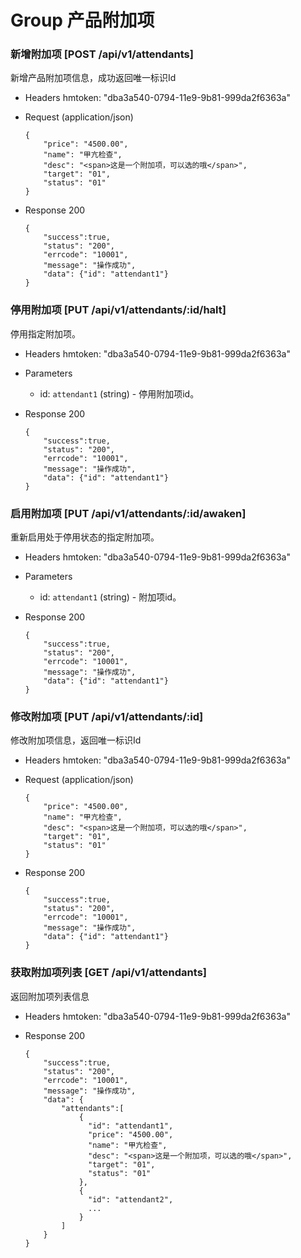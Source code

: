 # Group 产品附加项

### 新增附加项 [POST /api/v1/attendants]
新增产品附加项信息，成功返回唯一标识Id

+ Headers
  hmtoken: "dba3a540-0794-11e9-9b81-999da2f6363a"

+ Request (application/json)

      {
          "price": "4500.00",
          "name": "甲亢检查",
          "desc": "<span>这是一个附加项，可以选的哦</span>",
          "target": "01",
          "status": "01"
      }

+ Response 200

      {
          "success":true,
          "status": "200",
          "errcode": "10001",
          "message": "操作成功",
          "data": {"id": "attendant1"}
      }

### 停用附加项 [PUT /api/v1/attendants/:id/halt]
停用指定附加项。

+ Headers
  hmtoken: "dba3a540-0794-11e9-9b81-999da2f6363a"

+ Parameters
  + id: `attendant1` (string) - 停用附加项id。

+ Response 200

      {
          "success":true,
          "status": "200",
          "errcode": "10001",
          "message": "操作成功",
          "data": {"id": "attendant1"}
      }

### 启用附加项 [PUT /api/v1/attendants/:id/awaken]
重新启用处于停用状态的指定附加项。

+ Headers
  hmtoken: "dba3a540-0794-11e9-9b81-999da2f6363a"

+ Parameters
  + id: `attendant1` (string) - 附加项id。

+ Response 200

      {
          "success":true,
          "status": "200",
          "errcode": "10001",
          "message": "操作成功",
          "data": {"id": "attendant1"}
      }

### 修改附加项 [PUT /api/v1/attendants/:id]
修改附加项信息，返回唯一标识Id

+ Headers
  hmtoken: "dba3a540-0794-11e9-9b81-999da2f6363a"

+ Request (application/json)

      {
          "price": "4500.00",
          "name": "甲亢检查",
          "desc": "<span>这是一个附加项，可以选的哦</span>",
          "target": "01",
          "status": "01"
      }

+ Response 200

      {
          "success":true,
          "status": "200",
          "errcode": "10001",
          "message": "操作成功",
          "data": {"id": "attendant1"}
      }

### 获取附加项列表 [GET /api/v1/attendants]
返回附加项列表信息

+ Headers
  hmtoken: "dba3a540-0794-11e9-9b81-999da2f6363a"

+ Response 200

      {
          "success":true,
          "status": "200",
          "errcode": "10001",
          "message": "操作成功",
          "data": {
              "attendants":[
                  {
                    "id": "attendant1",
                    "price": "4500.00",
                    "name": "甲亢检查",
                    "desc": "<span>这是一个附加项，可以选的哦</span>",
                    "target": "01",
                    "status": "01"
                  },
                  {
                    "id": "attendant2",
                    ...
                  }
              ]
          }
      }
